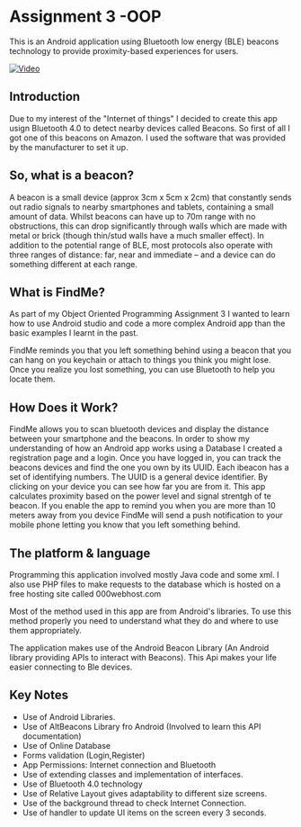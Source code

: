 # Assignment 3 -OOP

This is an Android application using Bluetooth low energy (BLE) beacons technology to provide proximity-based experiences for users.




[![Video](http://img.youtube.com/vi/fWrekPh4cwc/0.jpg)](https://www.youtube.com/watch?v=fWrekPh4cwc&feature=youtu.be)

Introduction
------------
Due to my interest of the "Internet of things" I decided to create this app usign Bluetooth 4.0 to detect nearby devices called Beacons. So first of all I got one of this beacons on Amazon. I used the software that was provided by the manufacturer to set it up.

So, what is a beacon?
------------

A beacon is a small device (approx 3cm x 5cm x 2cm) that constantly sends out radio signals to nearby smartphones and tablets, containing a small amount of data.
Whilst beacons can have up to 70m range with no obstructions, this can drop significantly through walls which are made with metal or brick (though thin/stud walls have a much smaller effect).
In addition to the potential range of BLE, most protocols also operate with three ranges of distance: far, near and immediate – and a device can do something different at each range.

What is FindMe?
------------
As part of my Object Oriented Programming Assignment 3 I wanted to learn how to use Android studio and code a more complex Android app than the basic examples I learnt in the past.

FindMe reminds you that you left something behind using a beacon that you can hang on you keychain or attach to things you think you might lose. Once you realize you lost something, you can use Bluetooth to help you locate them.

How Does it Work?
------------
FindMe allows you to scan bluetooth devices and display the distance between your smartphone and the beacons. In order to show my understanding of how an Android app works using a Database I created a registration page and a login. Once you have logged in, you can track the beacons devices and find the one you own by its UUID. Each ibeacon has a set of identifying numbers. The UUID is a general device identifier. By clicking on your device you can see how far you are from it. This app calculates proximity based on the power level and signal strentgh of te beacon. If you enable the app to remind you when you are more than 10 meters away from you device FindMe will send a push notification to your mobile phone letting you know that you left something behind.

The platform & language
---------------------------

Programming this application involved mostly Java code and some xml. I also use PHP files to make requests to the database which is hosted on a free hosting site called 000webhost.com

Most of the method used in this app are from Android's libraries. To use this method properly you need to understand what they do and where to use them appropriately.

The application makes use of the Android Beacon Library
(An Android library providing APIs to interact with Beacons). This Api makes your life easier connecting to Ble devices.


Key Notes
---------

* Use of Android Libraries.
* Use of AltBeacons Library fro Android (Involved to learn this API documentation)
* Use of Online Database
* Forms validation (Login,Register)
* App Permissions: Internet connection and Bluetooth
* Use of extending classes and implementation of interfaces.
* Use of Bluetooth 4.0 technology
* Use of Relative Layout gives adaptability to different size screens.
* Use of the background thread to check Internet Connection.
* Use of handler to update UI items on the screen every 3 seconds.
